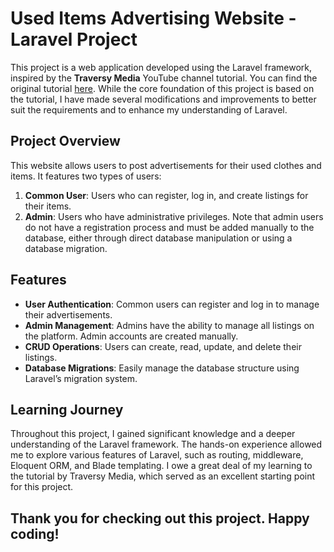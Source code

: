 # Used Items Advertising Website - Laravel Project

This project is a web application developed using the Laravel framework, inspired by the **Traversy Media** YouTube channel tutorial. You can find the original tutorial [here](https://www.youtube.com/watch?v=MYyJ4PuL4pY). While the core foundation of this project is based on the tutorial, I have made several modifications and improvements to better suit the requirements and to enhance my understanding of Laravel.

## Project Overview

This website allows users to post advertisements for their used clothes and items. It features two types of users:

1. **Common User**: Users who can register, log in, and create listings for their items.
2. **Admin**: Users who have administrative privileges. Note that admin users do not have a registration process and must be added manually to the database, either through direct database manipulation or using a database migration.

## Features

- **User Authentication**: Common users can register and log in to manage their advertisements.
- **Admin Management**: Admins have the ability to manage all listings on the platform. Admin accounts are created manually.
- **CRUD Operations**: Users can create, read, update, and delete their listings.
- **Database Migrations**: Easily manage the database structure using Laravel’s migration system.

## Learning Journey

Throughout this project, I gained significant knowledge and a deeper understanding of the Laravel framework. The hands-on experience allowed me to explore various features of Laravel, such as routing, middleware, Eloquent ORM, and Blade templating. I owe a great deal of my learning to the tutorial by Traversy Media, which served as an excellent starting point for this project.

## Thank you for checking out this project. Happy coding!
